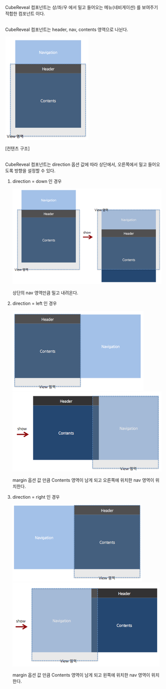 CubeReveal 컴포넌트는 상/좌/우 에서 밀고 들어오는 메뉴(네비게이션) 를 보여주기 적합한 컴포넌트 이다.

<br />  
CubeReveal 컴포넌트는 header, nav, contents 영역으로 나뉜다.

<br />  

![](slideReveal.png "")

[컨텐츠 구조]

<br />
CubeReveal 컴포넌트는 direction 옵션 값에 따라 상단에서, 오른쪽에서 밀고 들어오도록 방향을 설정할 수 있다.  
<br>  


1. direction = down 인 경우 

	![](topSlide.png "")
	
	상단의 nav 영역만큼 밀고 내려온다.
	
2. direction = left 인 경우

	![](rightSlide1.png "")
	![](rightSlide2.png "")

	margin 옵션 값 만큼 Contents 영역이 남게 되고 오른쪽에 위치한 nav 영역이 위치한다.
	
3. direction = right 인 경우

	![](leftReveal1.png "")
	![](leftReveal2.png "")

	margin 옵션 값 만큼 Contents 영역이 남게 되고 왼쪽에 위치한 nav 영역이 위치한다.